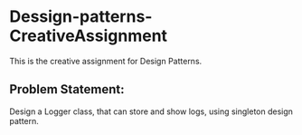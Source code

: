 # Dessign-patterns-CreativeAssignment
This is the creative assignment for Design Patterns.

## Problem Statement:
Design a Logger class, that can store and show logs, using singleton design pattern. 
